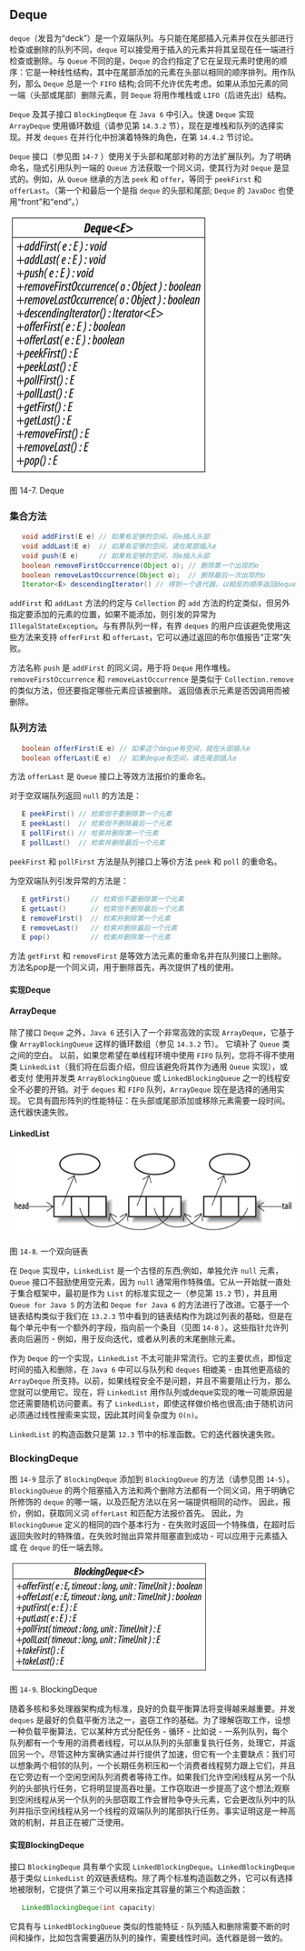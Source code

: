 


## Deque

`deque`（发音为“deck”）是一个双端队列。与只能在尾部插入元素并仅在头部进行检查或删除的队列不同，`deque` 可以接受用于插入的元素并将其呈现在任一端进行检查或删除。与 `Queue` 不同的是，`Deque` 的合约指定了它在呈现元素时使用的顺序：它是一种线性结构，其中在尾部添加的元素在头部以相同的顺序排列。用作队列，那么 `Deque` 总是一个 `FIFO` 结构;合同不允许优先考虑。如果从添加元素的同一端（头部或尾部）删除元素，则 `Deque` 将用作堆栈或 `LIFO`（后进先出）结构。

`Deque` 及其子接口 `BlockingDeque` 在 `Java 6` 中引入。快速 `Deque` 实现 `ArrayDeque` 使用循环数组（请参见第 `14.3.2` 节），现在是堆栈和队列的选择实现。并发 `deques` 在并行化中扮演着特殊的角色，在第 `14.4.2` 节讨论。

`Deque` 接口（参见图 `14-7` ）使用关于头部和尾部对称的方法扩展队列。为了明确命名，隐式引用队列一端的 `Queue` 方法获取一个同义词，使其行为对 `Deque` 是显式的。例如，从 `Queue` 继承的方法 `peek` 和 `offer`，等同于 `peekFirst` 和 `offerLast`。（第一个和最后一个是指 `deque` 的头部和尾部; `Deque` 的 `JavaDoc` 也使用“front”和“end”。）


![](14_7.png)

图 14-7. Deque

### 集合方法

```java
   void addFirst(E e) // 如果有足够的空间，将e插入头部
   void addLast(E e)  // 如果有足够的空间，请在尾部插入e
   void push(E e)     // 如果有足够的空间，将e插入头部
   boolean removeFirstOccurrence(Object o); // 删除第一个出现的o
   boolean removeLastOccurrence(Object o);  // 删除最后一次出现的o
   Iterator<E> descendingIterator() // 得到一个迭代器，以相反的顺序返回deque元素
```

`addFirst` 和 `addLast` 方法的约定与 `Collection` 的 `add` 方法的约定类似，但另外指定要添加的元素的位置，如果不能添加，则引发的异常为 `IllegalStateException`。与有界队列一样，有界 `deques` 的用户应该避免使用这些方法来支持 `offerFirst` 和 `offerLast`，它可以通过返回的布尔值报告“正常”失败。

方法名称 `push` 是 `addFirst` 的同义词，用于将 `Deque` 用作堆栈。 `removeFirstOccurrence` 和 `removeLastOccurrence` 是类似于 `Collection.remove` 的类似方法，但还要指定哪些元素应该被删除。 返回值表示元素是否因调用而被删除。

### 队列方法

```java
   boolean offerFirst(E e) // 如果这个deque有空间，就在头部插入e
   boolean offerLast(E e)  // 如果deque有空间，请在尾部插入e
```

方法 `offerLast` 是 `Queue` 接口上等效方法报价的重命名。

对于空双端队列返回 `null` 的方法是：

```java
   E peekFirst() // 检索但不要删除第一个元素
   E peekLast()  // 检索但不删除最后一个元素
   E pollFirst() // 检索并删除第一个元素
   E pollLast()  // 检索并删除最后一个元素
```

`peekFirst` 和 `pollFirst` 方法是队列接口上等价方法 `peek` 和 `poll` 的重命名。

为空双端队列引发异常的方法是：

```java
   E getFirst()     // 检索但不要删除第一个元素
   E getLast()      // 检索但不删除最后一个元素
   E removeFirst()  // 检索并删除第一个元素
   E removeLast()   // 检索并删除最后一个元素
   E pop()          // 检索并删除第一个元素
```

方法 `getFirst` 和 `removeFirst` 是等效方法元素的重命名并在队列接口上删除。 方法名pop是一个同义词，用于删除首先，再次提供了栈的使用。

#### 实现Deque

#### ArrayDeque

除了接口 `Deque` 之外，`Java 6` 还引入了一个非常高效的实现 `ArrayDeque`，它基于像 `ArrayBlockingQueue` 这样的循环数组（参见 `14.3.2` 节）。 它填补了 `Queue` 类之间的空白。 以前，如果您希望在单线程环境中使用 `FIFO` 队列，您将不得不使用类 `LinkedList`（我们将在后面介绍，但应该避免将其作为通用 `Queue` 实现），或者支付 使用并发类 `ArrayBlockingQueue` 或 `LinkedBlockingQueue` 之一的线程安全不必要的开销。对于 `deques` 和 `FIFO` 队列，`ArrayDeque` 现在是选择的通用实现。 它具有圆形阵列的性能特征：在头部或尾部添加或移除元素需要一段时间。 迭代器快速失败。

#### LinkedList

![](14_8.png)

图 `14-8`. 一个双向链表

在 `Deque` 实现中，`LinkedList` 是一个古怪的东西;例如，单独允许 `null` 元素，`Queue` 接口不鼓励使用空元素，因为 `null` 通常用作特殊值。它从一开始就一直处于集合框架中，最初是作为 `List` 的标准实现之一（参见第 `15.2` 节），并且用 `Queue for Java 5` 的方法和 `Deque for Java 6` 的方法进行了改进。它基于一个链表结构类似于我们在 `13.2.3` 节中看到的链表结构作为跳过列表的基础，但是在每个单元中有一个额外的字段，指向前一个条目（见图 `14-8` ）。这些指针允许列表向后遍历 - 例如，用于反向迭代，或者从列表的末尾删除元素。

作为 `Deque` 的一个实现，`LinkedList` 不太可能非常流行。它的主要优点，即恒定时间的插入和删除，在 `Java 6` 中可以与队列和 `deques` 相媲美 - 由其他更高级的 `ArrayDeque` 所支持。以前，如果线程安全不是问题，并且不需要阻止行为，那么您就可以使用它。现在，将 `LinkedList` 用作队列或deque实现的唯一可能原因是您还需要随机访问要素。有了 `LinkedList`，即使这样做价格也很高;由于随机访问必须通过线性搜索来实现，因此其时间复杂度为 `O(n)`。

`LinkedList` 的构造函数只是第 `12.3` 节中的标准函数。它的迭代器快速失败。

### BlockingDeque

图 `14-9` 显示了 `BlockingDeque` 添加到 `BlockingQueue` 的方法（请参见图 `14-5`）。`BlockingQueue` 的两个阻塞插入方法和两个删除方法都有一个同义词，用于明确它所修饰的 `deque` 的哪一端，以及匹配方法以在另一端提供相同的动作。 因此，报价，例如，获取同义词 `offerLast` 和匹配方法报价首先。 因此，为 `BlockingQueue` 定义的相同的四个基本行为 - 在失败时返回一个特殊值，在超时后返回失败时的特殊值，在失败时抛出异常并阻塞直到成功 - 可以应用于元素插入或 在 `deque` 的任一端去除。

![](14_9.png)

图 `14-9`. BlockingDeque

随着多核和多处理器架构成为标准，良好的负载平衡算法将变得越来越重要。并发 `deques` 是最好的负载平衡方法之一，盗窃工作的基础。为了理解窃取工作，设想一种负载平衡算法，它以某种方式分配任务 - 循环 - 比如说 - 一系列队列，每个队列都有一个专用的消费者线程，可以从队列的头部重复执行任务，处理它，并返回另一个。尽管这种方案确实通过并行提供了加速，但它有一个主要缺点：我们可以想象两个相邻的队列，一个长期任务积压和一个消费者线程努力跟上它们，并且在它旁边有一个空闲空闲队列消费者等待工作。如果我们允许空闲线程从另一个队列的头部执行任务，它将明显提高吞吐量。工作窃取进一步提高了这个想法;观察到空闲线程从另一个队列的头部窃取工作会冒险争夺头元素，它会更改队列中的队列并指示空闲线程从另一个线程的双端队列的尾部执行任务。事实证明这是一种高效的机制，并且正在被广泛使用。

#### 实现BlockingDeque

接口 `BlockingDeque` 具有单个实现 `LinkedBlockingDeque`。`LinkedBlockingDeque` 基于类似 `LinkedList` 的双链表结构。除了两个标准构造函数之外，它可以有选择地被限制，它提供了第三个可以用来指定其容量的第三个构造函数：

```java
   LinkedBlockingDeque(int capacity)
```

它具有与 `LinkedBlockingQueue` 类似的性能特征 - 队列插入和删除需要不断的时间和操作，比如包含需要遍历队列的操作，需要线性时间。迭代器是弱一致的。

